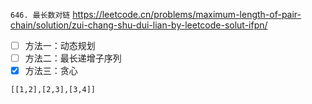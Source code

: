 
`646. 最长数对链` https://leetcode.cn/problems/maximum-length-of-pair-chain/solution/zui-chang-shu-dui-lian-by-leetcode-solut-ifpn/
- [ ] 方法一：动态规划
- [ ] 方法二：最长递增子序列
- [x] 方法三：贪心

```
[[1,2],[2,3],[3,4]]
```
